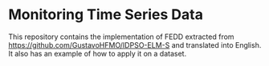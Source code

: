 # Monitoring Time Series Data

This repository contains the implementation of FEDD extracted from https://github.com/GustavoHFMO/IDPSO-ELM-S and translated into English. It also has an example of how to apply it on a dataset.
